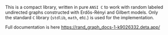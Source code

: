 This is a compact library, written in pure `ANSI C` to work with random labeled undirected graphs constructed with Erdős-Rényi and Gilbert models. Only the standard `C` library (`stdlib`, `math`, etc.) is used for the implementation.

Full documentation is here https://rand_graph_docs-1-k9026332.deta.app/
